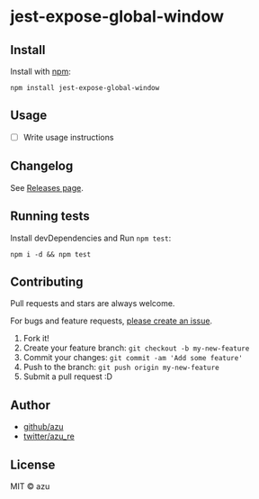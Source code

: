 # jest-expose-global-window



## Install

Install with [npm](https://www.npmjs.com/):

    npm install jest-expose-global-window

## Usage

- [ ] Write usage instructions

## Changelog

See [Releases page](https://github.com/azu/jest-expose-global-window/releases).

## Running tests

Install devDependencies and Run `npm test`:

    npm i -d && npm test

## Contributing

Pull requests and stars are always welcome.

For bugs and feature requests, [please create an issue](https://github.com/azu/jest-expose-global-window/issues).

1. Fork it!
2. Create your feature branch: `git checkout -b my-new-feature`
3. Commit your changes: `git commit -am 'Add some feature'`
4. Push to the branch: `git push origin my-new-feature`
5. Submit a pull request :D

## Author

- [github/azu](https://github.com/azu)
- [twitter/azu_re](https://twitter.com/azu_re)

## License

MIT © azu
